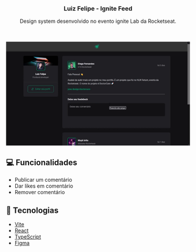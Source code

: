 <br />

  <h3 align="center">Luiz Felipe - Ignite Feed</h3>

  <p align="center">
    Design system desenvolvido no evento ignite Lab da Rocketseat.
    <br />
    <br />
  </p>
</div>

<br>

<div align="center"><img src="./src/assets/screenchot.gif"></div>

## :computer: Funcionalidades

- Publicar um comentário
- Dar likes em comentário
- Remover comentário

## :rocket: Tecnologias

- [Vite](https://vitejs.dev/)
- [React](https://pt-br.reactjs.org/)
- [TypeScript](https://www.typescriptlang.org/)
- [Figma](https://www.figma.com/)
